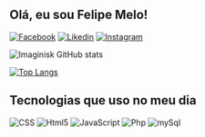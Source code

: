 ## Olá, eu sou Felipe Melo!
[![Facebook](https://img.shields.io/badge/Facebook-1877F2?style=for-the-badge&logo=facebook&logoColor=white)](https://www.facebook.com/profile.php?id=100076443667261)
[![Likedin](https://img.shields.io/badge/LinkedIn-0077B5?style=for-the-badge&logo=linkedin&logoColor=white)](https://www.linkedin.com/in/felipe-melo-771aa1227/)
[![Instagram](https://img.shields.io/badge/Instagram-E4405F?style=for-the-badge&logo=instagram&logoColor=white)](https://www.instagram.com/imaginisck/)


 ![Imaginisk GitHub stats](https://github-readme-stats.vercel.app/api?username=Imaginisk&show_icons=true&theme=radical)
 
 [![Top Langs](https://github-readme-stats.vercel.app/api/top-langs/?username=Imaginisk&layout=compact)](https://github.com/anuraghazra/github-readme-stats)



## Tecnologias que uso no meu dia 
![CSS](https://img.shields.io/badge/CSS3-1572B6?style=for-the-badge&logo=css3&logoColor=white)
![Html5](https://img.shields.io/badge/HTML5-E34F26?style=for-the-badge&logo=html5&logoColor=white)
![JavaScript](https://img.shields.io/badge/JavaScript-F7DF1E?style=for-the-badge&logo=javascript&logoColor=black)
![Php](https://img.shields.io/badge/PHP-777BB4?style=for-the-badge&logo=php&logoColor=white)
![mySql](https://img.shields.io/badge/MySQL-00000F?style=for-the-badge&logo=mysql&logoColor=white)
